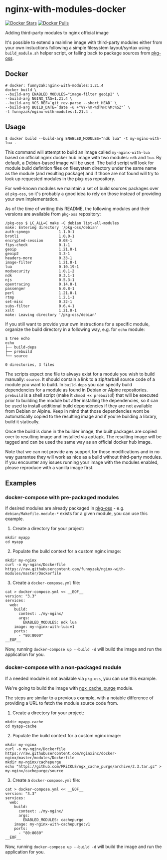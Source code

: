 # nginx-with-modules-docker

[![Docker Stars](https://img.shields.io/docker/stars/funnyzak/nginx-with-modules.svg?style=flat-square)](https://hub.docker.com/r/funnyzak/nginx-with-modules/)
[![Docker Pulls](https://img.shields.io/docker/pulls/funnyzak/nginx-with-modules.svg?style=flat-square)](https://hub.docker.com/r/funnyzak/nginx-with-modules/)

Adding third-party modules to nginx official image

It's possible to extend a mainline image with third-party modules either from
your own instuctions following a simple filesystem layout/syntax using
`build_module.sh` helper script, or falling back to package sources from
[pkg-oss](https://hg.nginx.org/pkg-oss).


## Docker

```
# docker: funnyzak:nginx-with-modules:1.21.4
docker build \
--build-arg ENABLED_MODULES="image-filter geoip2" \
--build-arg NGINX_TAG=1.21.4 \
--build-arg VCS_REF=`git rev-parse --short HEAD` \
--build-arg BUILD_DATE=`date -u +"%Y-%m-%dT%H:%M:%SZ"` \
-t funnyzak/nginx-with-modules:1.21.4 .
```

## Usage

```
$ docker build --build-arg ENABLED_MODULES="ndk lua" -t my-nginx-with-lua .
```
This command will attempt to build an image called `my-nginx-with-lua` based on
official nginx docker hub image with two modules: `ndk` and `lua`.
By default, a Debian-based image will be used.
The build script will look for module build definition files on filesystem
directory under the same name as the module (and resulting package) and if
those are not found will try to look up requested modules in the pkg-oss
repository.

For well-known modules we maintain a set of build sources packages over at
`pkg-oss`, so it's probably a good idea to rely on those instead of providing
your own implementation.

As of the time of writing this README, the following modules and their versions
are available from `pkg-oss` repository:

```
/pkg-oss $ LC_ALL=C make -C debian list-all-modules
make: Entering directory '/pkg-oss/debian'
auth-spnego             1.1.0-1
brotli                  1.0.0-1
encrypted-session       0.08-1
fips-check              0.1-1
geoip                   1.21.0-1
geoip2                  3.3-1
headers-more            0.33-1
image-filter            1.21.0-1
lua                     0.10.19-1
modsecurity             1.0.1-2
ndk                     0.3.1-1
njs                     0.5.3-1
opentracing             0.14.0-1
passenger               6.0.8-1
perl                    1.21.0-1
rtmp                    1.2.1-1
set-misc                0.32-1
subs-filter             0.6.4-1
xslt                    1.21.0-1
make: Leaving directory '/pkg-oss/debian'
```

If you still want to provide your own instructions for a specific module,
organize the build directory in a following way, e.g. for `echo` module:

```
$ tree echo
echo
├── build-deps
├── prebuild
└── source

0 directories, 3 files
```

The scripts expect one file to always exist for a module you wish to build
manually: `source`.  It should contain a link to a zip/tarball source code of a
module you want to build.  In `build-deps` you can specify build dependencies
for a module as found in Debian or Alpine repositories.  `prebuild` is a shell
script (make it `chmod +x prebuild`!) that will be executed prior to building
the module but after installing the dependencies, so it can be used to install
additional build dependencies if they are not available from Debian or Alpine.
Keep in mind that those dependencies wont be automatically copied to the
resulting image and if you're building a library, build it statically.

Once the build is done in the builder image, the built packages are copied over
to resulting image and installed via apt/apk.  The resulting image will be
tagged and can be used the same way as an official docker hub image.

Note that we can not provide any support for those modifications and in no way
guarantee they will work as nice as a build without third-party modules.  If
you encounter any issues running your image with the modules enabled, please
reproduce with a vanilla image first.

## Examples

### docker-compose with pre-packaged modules

If desired modules are already packaged in
[pkg-oss](https://hg.nginx.org/pkg-oss/) - e.g. `debian/Makefile.module-*`
exists for a given module, you can use this example.

1. Create a directory for your project:

```
mkdir myapp
cd myapp
````

2.  Populate the build context for a custom nginx image:

```
mkdir my-nginx
curl -o my-nginx/Dockerfile https://raw.githubusercontent.com/funnyzak/nginx-with-modules/master/Dockerfile
```

3. Create a `docker-compose.yml` file:

```
cat > docker-compose.yml << __EOF__
version: "3.3"
services:
  web:
    build:
      context: ./my-nginx/
      args:
        ENABLED_MODULES: ndk lua
    image: my-nginx-with-lua:v1
    ports:
      - "80:8000"
__EOF__
```

Now, running `docker-compose up --build -d` will build the image and run the application for you.

### docker-compose with a non-packaged module

If a needed module is not available via `pkg-oss`, you can use this example.

We're going to build the image with [ngx_cache_purge](https://github.com/FRiCKLE/ngx_cache_purge) module.

The steps are similar to a previous example, with a notable difference of
providing a URL to fetch the module source code from.

1. Create a directory for your project:

```
mkdir myapp-cache
cd myapp-cache
````

2.  Populate the build context for a custom nginx image:

```
mkdir my-nginx
curl -o my-nginx/Dockerfile https://raw.githubusercontent.com/nginxinc/docker-nginx/master/modules/Dockerfile
mkdir my-nginx/cachepurge
echo "https://github.com/FRiCKLE/ngx_cache_purge/archive/2.3.tar.gz" > my-nginx/cachepurge/source
```

3. Create a `docker-compose.yml` file:

```
cat > docker-compose.yml << __EOF__
version: "3.3"
services:
  web:
    build:
      context: ./my-nginx/
      args:
        ENABLED_MODULES: cachepurge
    image: my-nginx-with-cachepurge:v1
    ports:
      - "80:8080"
__EOF__
```

Now, running `docker-compose up --build -d` will build the image and run the application for you.
